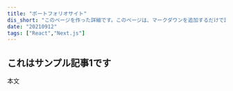 ```yaml
---
title: "ポートフォリオサイト"
dis_short: "このページを作った詳細です。このページは、マークダウンを追加するだけで記事ができるようになっています。"
date: "20210912"
tags: ["React","Next.js"]
---
```


## これはサンプル記事1です

本文